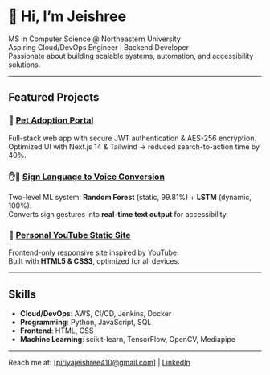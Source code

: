 # 👋 Hi, I’m Jeishree

MS in Computer Science @ Northeastern University  
Aspiring Cloud/DevOps Engineer | Backend Developer  
Passionate about building scalable systems, automation, and accessibility solutions.

---

## Featured Projects
### 🐾 [Pet Adoption Portal](https://github.com/piriyajeishree410/pet-shelter-project)
Full-stack web app with secure JWT authentication & AES-256 encryption.  
Optimized UI with Next.js 14 & Tailwind → reduced search-to-action time by 40%.

### ✋🤟 [Sign Language to Voice Conversion](https://github.com/yourusername/Sign-language-detector)
Two-level ML system: **Random Forest** (static, 99.81%) + **LSTM** (dynamic, 100%).  
Converts sign gestures into **real-time text output** for accessibility.

### 🎥 [Personal YouTube Static Site](https://github.com/yourusername/Youtube-design)
Frontend-only responsive site inspired by YouTube.  
Built with **HTML5 & CSS3**, optimized for all devices.

---

## Skills
- **Cloud/DevOps**: AWS, CI/CD, Jenkins, Docker  
- **Programming**: Python, JavaScript, SQL  
- **Frontend**: HTML, CSS  
- **Machine Learning**: scikit-learn, TensorFlow, OpenCV, Mediapipe  

---

Reach me at: [piriyajeishree410@gmail.com] | [LinkedIn](https://www.linkedin.com/in/piriyajeishree-murali/)
